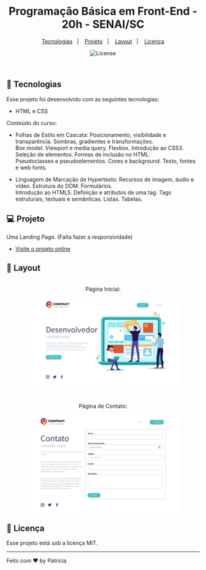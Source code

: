 <h1 align="center"> Programação Básica em Front-End - 20h - SENAI/SC </h1>

<p align="center">
  <a href="#-tecnologias">Tecnologias</a>&nbsp;&nbsp;&nbsp;|&nbsp;&nbsp;&nbsp;
  <a href="#-projeto">Projeto</a>&nbsp;&nbsp;&nbsp;|&nbsp;&nbsp;&nbsp;
  <a href="#-layout">Layout</a>&nbsp;&nbsp;&nbsp;|&nbsp;&nbsp;&nbsp;
  <a href="#memo-licença">Licença</a>
</p>

<p align="center">
  <img alt="License" src="https://img.shields.io/static/v1?label=license&message=MIT&color=49AA26&labelColor=000000">
</p>

<br>

## 🚀 Tecnologias

Esse projeto foi desenvolvido com as seguintes tecnologias:

- HTML e CSS

Conteúdo do curso:
- Folhas de Estilo em Cascata: Posicionamento, visibilidade e transparência. Sombras, gradientes e transformações.  
Box model. Viewport e media query. Flexbox. Introdução ao CSS3. Seleção de elementos. Formas de inclusão no HTML.  
Pseudoclasses e pseudoelementos. Cores e background. Texto, fontes e web fonts.

- Linguagem de Marcação de Hypertexto: Recursos de imagem, áudio e vídeo. Estrutura do DOM. Formulários.  
Introdução ao HTML5. Definição e atributos de uma tag. Tags estruturais, textuais e semânticas. Listas. Tabelas.  

## 💻 Projeto

Uma Landing Page. (Falta fazer a responsividade)

- [Visite o projeto online](https://patyfil.github.io/front-end-senai-sc/)

## 🔖 Layout

<div align="center">
  <p align="center"> <br> Página Inicial: </p>
  <img alt="print desktop da pág inicial" src="./imagens/inicio.jpg" width="80%">

  <p align="center"> <br> Página de Contato: </p>
  <img align="center" alt="print desktop da pág contato" src="./imagens/contato.jpg" width="80%"> 


</div>

## :memo: Licença

Esse projeto está sob a licença MIT.

---

Feito com ♥ by Patrícia
